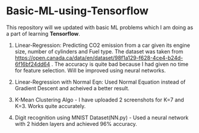 # Basic-ML-using-Tensorflow

This repository will we updated with basic ML problems which I am doing as a part of learning **Tensorflow**.

1) Linear-Regression: Predicting CO2 emission from a car given its engine size, number of cylinders and Fuel type.
   The dataset was taken from https://open.canada.ca/data/en/dataset/98f1a129-f628-4ce4-b24d-6f16bf24dd64 .
   The accuracy is quite bad because I had given no time for feature selection. Will be improved using neural networks.
   
2) Linear-Regression with Normal Eqn: Used Normal Equation instead of Gradient Descent and acheived a better result.
   
3) K-Mean Clustering Algo - I have uploaded 2 screenshots for K=7 and K=3. Works quite accurately.

4) Digit recognition using MNIST Dataset(NN.py) - Used a neural network with 2 hidden layers and achieved 96% accuracy.
